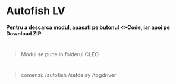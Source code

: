 # Autofish LV
**Pentru a descarca modul, apasati pe butonul <>Code, iar apoi pe Download ZIP**
#
> Modul se pune in folderul CLEO
#
> comenzi: /autofish /setdelay /togdriver
